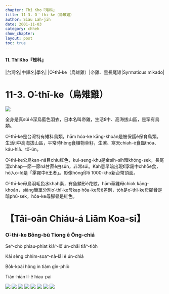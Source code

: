 ```yaml
---
chapter: Thī Kho『雉科』
title: 11-3. O͘-thī-ke（烏雉雞）
author: Siau Lah-jih
date: 2001-11-03
category: chheh
show_chapter: 
layout: post
toc: true
---
```


#### 11. Thī Kho『雉科』

|台灣名|中譯名|學名|
|O͘-thī-ke（烏雉雞）|帝雞、黑長尾雉|Syrmaticus mikado|


# 11-3. O͘-thī-ke（烏雉雞）


![](../too5/11/11-3-5.O͘-thī-ke.jpg)


全身是真súi ê深烏藍色羽衣，日本名叫帝雞，生活tī中、高海拔山區，是罕有鳥類。

O͘-thī-ke是台灣特有雉科鳥類，hām hôa-ke kāng-khoán是被保護ê保育鳥類。生活tī中高海拔山區，平常時hèng食植物草籽，生湠、寒天chiah-ē食蟲thōa、káu-hiā、tō͘-ún。

O͘-thī-ke公鳥kan-nā目chiu紅色，kui-seng-khu是金sih-sih暗khóng-sek，長尾溜chhap一節一節ná甘蔗ê白sûn，非常súi。Kah意早暗出現tī雺霧中chhōe食，hō͘人o-ló是「雺霧中ê王者」。影像hông印tī 1000-kho͘新台幣頂面。

O͘-thī-ke母鳥羽毛色水khah素，有魚鱗形ê花紋，hām華雞母chiok kāng-khoán，siāng簡單分別o͘-thī-ke母kap hôa-ke母ê差別，to̍h是o͘-thī-ke母腳骨是暗phú-sek，hôa-ke母腳骨是紅色。



# 【Tâi-oân Chiáu-á Liām Koa-si】

### **O͘-thī-ke Bông-bū Tiong ê Ông-chiá**

Seⁿ-chò phiau-phiat kiâⁿ-lō͘ ún-chāi tiāⁿ-tio̍h

Kài sêng chhim-soaⁿ-nâ-lāi ê ún-chiá

Bo̍k-koài hông ìn tiàm gîn-phiò

Tián-hiān lí-ê hiau-pai



![](../too5/11/11-3-6.O͘-thī-ke.jpg)
![](../too5/11/11-3-3.O͘-thī-ke.jpg)
![](../too5/11/11-3-1.O͘-thī-ke.jpg)
![](../too5/11/11-3-2.O͘-thī-ke.jpg)
![](../too5/11/11-3-4.O͘-thī-ke.jpg)
![](../too5/11/11-3-7.O͘-thī-ke.jpg)
![](../too5/11/11-3-8.O͘-thī-ke.jpg)
![](../too5/11/11-3-9.O͘-thī-ke.jpg)
